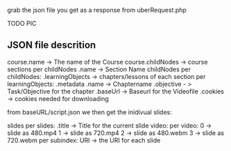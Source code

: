 grab the json file you get as a response from uberRequest.php

TODO PIC

## JSON file descrition


course.name -> The name of the Course
course.childNodes -> course sections
    per childNodes
		.name -> Section Name
		childNodes
		    per childNodes:
			    .learningObjects   -> chapters/lessons of each section
				    per learningObjects:
					    .metadata
						    .name -> Chaptername
							.objective - > Task/Objective for the chapter
							.baseUrl -> Baseurl for the Videofile
							.cookies -> cookies needed for downloading

from baseURL/script.json we then get the inidivual slides:

slides
    per slides:
		.title -> Title for the current slide
		video: 
		    per video:
			    0 -> slide as 480.mp4
				1 -> slide as 720.mp4
				2 -> slide as 480.webm
				3 -> slide as 720.webm
				per subindex:
		            URI -> the URI for each slide
